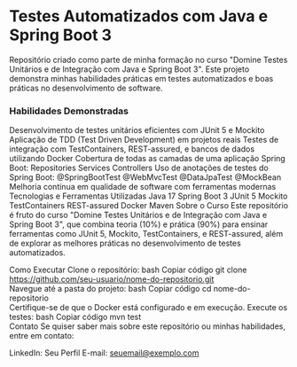 # Testes Automatizados com Java e Spring Boot 3
Repositório criado como parte de minha formação no curso "Domine Testes Unitários e de Integração com Java e Spring Boot 3". Este projeto demonstra minhas habilidades práticas em testes automatizados e boas práticas no desenvolvimento de software.
### Habilidades Demonstradas
Desenvolvimento de testes unitários eficientes com JUnit 5 e Mockito
Aplicação de TDD (Test Driven Development) em projetos reais
Testes de integração com TestContainers, REST-assured, e bancos de dados utilizando Docker
Cobertura de todas as camadas de uma aplicação Spring Boot:
Repositories
Services
Controllers
Uso de anotações de testes do Spring Boot:
@SpringBootTest
@WebMvcTest
@DataJpaTest
@MockBean
Melhoria contínua em qualidade de software com ferramentas modernas
Tecnologias e Ferramentas Utilizadas
Java 17
Spring Boot 3
JUnit 5
Mockito
TestContainers
REST-assured
Docker
Maven
Sobre o Curso
Este repositório é fruto do curso "Domine Testes Unitários e de Integração com Java e Spring Boot 3", que combina teoria (10%) e prática (90%) para ensinar ferramentas como JUnit 5, Mockito, TestContainers, e REST-assured, além de explorar as melhores práticas no desenvolvimento de testes automatizados.

Como Executar
Clone o repositório:
bash
Copiar código
git clone https://github.com/seu-usuario/nome-do-repositorio.git  
Navegue até a pasta do projeto:
bash
Copiar código
cd nome-do-repositorio  
Certifique-se de que o Docker está configurado e em execução.
Execute os testes:
bash
Copiar código
mvn test  
Contato
Se quiser saber mais sobre este repositório ou minhas habilidades, entre em contato:

LinkedIn: Seu Perfil
E-mail: seuemail@exemplo.com
